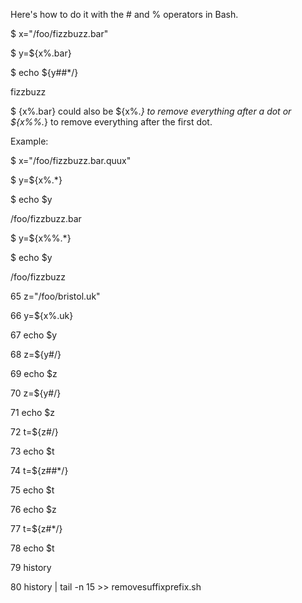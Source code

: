 
Here's how to do it with the # and % operators in Bash.

$ x="/foo/fizzbuzz.bar"

$ y=${x%.bar}

$ echo ${y##*/}

fizzbuzz

$ {x%.bar} could also be ${x%.*} to remove everything after a dot or ${x%%.*} to remove everything after the first dot.

Example:

$ x="/foo/fizzbuzz.bar.quux"

$ y=${x%.*}

$ echo $y

/foo/fizzbuzz.bar

$ y=${x%%.*}

$ echo $y

/foo/fizzbuzz

  
   65  z="/foo/bristol.uk"
   
   66  y=${x%.uk}
   
   67  echo $y
   
   68  z=${y#/}
   
   69  echo $z
   
   70  z=${y#/}
   
   71  echo $z
   
   72  t=${z#/}
   
   73  echo $t
   
   74  t=${z##*/}
   
   75  echo $t
   
   76  echo $z
   
   77  t=${z#*/}
   
   78  echo $t
   
   79  history
   
   80  history | tail -n 15 >> removesuffixprefix.sh
